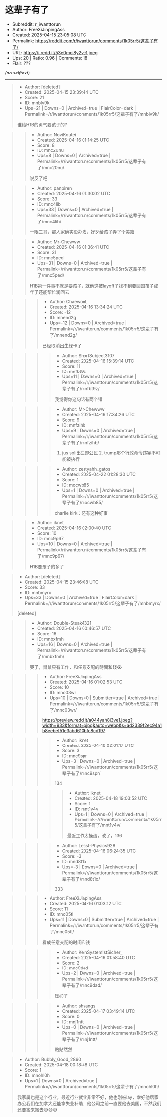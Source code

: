 # 这辈子有了

- Subreddit: r_iwanttorun
- Author: FreeXiJinpingAss
- Created: 2025-04-15 23:05:08 UTC
- Permalink: https://reddit.com/r/iwanttorun/comments/1k05rr5/这辈子有了/
- URL: https://i.redd.it/53e0mci8y2ve1.jpeg
- Ups: 20 | Ratio: 0.96 | Comments: 18
- Flair: ???

_(no selftext)_

---

> - Author: [deleted]
> - Created: 2025-04-15 23:39:44 UTC
> - Score: 21
> - ID: mnblv9k
> - Ups=21 | Downs=0 | Archived=true | FlairColor=dark | Permalink=/r/iwanttorun/comments/1k05rr5/这辈子有了/mnblv9k/
>
> 谁给H1B的勇气要孩子的?

>> - Author: NoviKoutei
>> - Created: 2025-04-16 01:14:25 UTC
>> - Score: 8
>> - ID: mnc20nu
>> - Ups=8 | Downs=0 | Archived=true | Permalink=/r/iwanttorun/comments/1k05rr5/这辈子有了/mnc20nu/
>>
>> 说反了吧

>> - Author: panpiren
>> - Created: 2025-04-16 01:30:02 UTC
>> - Score: 33
>> - ID: mnc4lib
>> - Ups=33 | Downs=0 | Archived=true | Permalink=/r/iwanttorun/comments/1k05rr5/这辈子有了/mnc4lib/
>>
>> 一眼三哥，那人家确实没办法，好歹给孩子弄了个美籍

>> - Author: Mr-Chewww
>> - Created: 2025-04-16 01:36:41 UTC
>> - Score: 31
>> - ID: mnc5ped
>> - Ups=31 | Downs=0 | Archived=true | Permalink=/r/iwanttorun/comments/1k05rr5/这辈子有了/mnc5ped/
>>
>> H1B第一件事不就是要孩子，就他这被layoff了找不到要回国孩子成年了还能帮忙润回去

>>> - Author: ChaewonL
>>> - Created: 2025-04-16 13:34:24 UTC
>>> - Score: -12
>>> - ID: mnend2g
>>> - Ups=-12 | Downs=0 | Archived=true | Permalink=/r/iwanttorun/comments/1k05rr5/这辈子有了/mnend2g/
>>>
>>> 已经取消出生绿卡了

>>>> - Author: ShortSubject3107
>>>> - Created: 2025-04-16 15:39:14 UTC
>>>> - Score: 11
>>>> - ID: mnfbt9z
>>>> - Ups=11 | Downs=0 | Archived=true | Permalink=/r/iwanttorun/comments/1k05rr5/这辈子有了/mnfbt9z/
>>>>
>>>> 我觉得你这句话有两个错

>>>> - Author: Mr-Chewww
>>>> - Created: 2025-04-16 17:34:26 UTC
>>>> - Score: 9
>>>> - ID: mnfzihb
>>>> - Ups=9 | Downs=0 | Archived=true | Permalink=/r/iwanttorun/comments/1k05rr5/这辈子有了/mnfzihb/
>>>>
>>>> 1. jus soli出生即公民 2. trump那个行政命令违宪不可能被执行

>>>> - Author: zestyahh_gatos
>>>> - Created: 2025-04-22 01:28:30 UTC
>>>> - Score: 1
>>>> - ID: mocwb85
>>>> - Ups=1 | Downs=0 | Archived=true | Permalink=/r/iwanttorun/comments/1k05rr5/这辈子有了/mocwb85/
>>>>
>>>> charlie kirk：还有这种好事

>> - Author: iknet
>> - Created: 2025-04-16 02:00:40 UTC
>> - Score: 10
>> - ID: mnc9p67
>> - Ups=10 | Downs=0 | Archived=true | Permalink=/r/iwanttorun/comments/1k05rr5/这辈子有了/mnc9p67/
>>
>> H1B要孩子的多了

> - Author: [deleted]
> - Created: 2025-04-15 23:46:08 UTC
> - Score: 33
> - ID: mnbmyrx
> - Ups=33 | Downs=0 | Archived=true | FlairColor=dark | Permalink=/r/iwanttorun/comments/1k05rr5/这辈子有了/mnbmyrx/
>
> [deleted]

>> - Author: Double-Steak4321
>> - Created: 2025-04-16 00:46:57 UTC
>> - Score: 16
>> - ID: mnbxfmh
>> - Ups=16 | Downs=0 | Archived=true | Permalink=/r/iwanttorun/comments/1k05rr5/这辈子有了/mnbxfmh/
>>
>> 哭了，鼠鼠只有工作，和任意支配的時間和錢😭

>>> - Author: FreeXiJinpingAss
>>> - Created: 2025-04-16 01:02:53 UTC
>>> - Score: 10
>>> - ID: mnc03wr
>>> - Ups=10 | Downs=0 | Submitter=true | Archived=true | Permalink=/r/iwanttorun/comments/1k05rr5/这辈子有了/mnc03wr/
>>>
>>> https://preview.redd.it/a044yah8j3ve1.jpeg?width=933&format=pjpg&auto=webp&s=ad2339f2ec94a1b8eebef51e3abd610bfc8cd197

>>>> - Author: iknet
>>>> - Created: 2025-04-16 02:01:17 UTC
>>>> - Score: 3
>>>> - ID: mnc9spr
>>>> - Ups=3 | Downs=0 | Archived=true | Permalink=/r/iwanttorun/comments/1k05rr5/这辈子有了/mnc9spr/
>>>>
>>>> 134

>>>>> - Author: iknet
>>>>> - Created: 2025-04-18 19:03:52 UTC
>>>>> - Score: 1
>>>>> - ID: mnt1v4v
>>>>> - Ups=1 | Downs=0 | Archived=true | Permalink=/r/iwanttorun/comments/1k05rr5/这辈子有了/mnt1v4v/
>>>>>
>>>>> 最近工作太操蛋，改了，136

>>>> - Author: Least-Physics928
>>>> - Created: 2025-04-16 06:24:35 UTC
>>>> - Score: -3
>>>> - ID: mnd8t1o
>>>> - Ups=-3 | Downs=0 | Archived=true | Permalink=/r/iwanttorun/comments/1k05rr5/这辈子有了/mnd8t1o/
>>>>
>>>> 333

>>> - Author: FreeXiJinpingAss
>>> - Created: 2025-04-16 01:03:12 UTC
>>> - Score: 11
>>> - ID: mnc05tl
>>> - Ups=11 | Downs=0 | Submitter=true | Archived=true | Permalink=/r/iwanttorun/comments/1k05rr5/这辈子有了/mnc05tl/
>>>
>>> 看成任意交配的时间和钱

>>>> - Author: KeinSystemIstSicher_
>>>> - Created: 2025-04-16 01:58:40 UTC
>>>> - Score: 2
>>>> - ID: mnc9dad
>>>> - Ups=2 | Downs=0 | Archived=true | Permalink=/r/iwanttorun/comments/1k05rr5/这辈子有了/mnc9dad/
>>>>
>>>> 压抑了

>>>> - Author: shyangs
>>>> - Created: 2025-04-17 03:49:14 UTC
>>>> - Score: 0
>>>> - ID: mnj1ntt
>>>> - Ups=0 | Downs=0 | Archived=true | Permalink=/r/iwanttorun/comments/1k05rr5/这辈子有了/mnj1ntt/
>>>>
>>>> 貼貼然然

> - Author: Bubbly_Good_2860
> - Created: 2025-04-18 00:18:48 UTC
> - Score: 1
> - ID: mnohl0h
> - Ups=1 | Downs=0 | Archived=true | Permalink=/r/iwanttorun/comments/1k05rr5/这辈子有了/mnohl0h/
>
> 我家属也是这个行业，最近行业就业非常不好，他也刚被lay，幸好他居家办公我们在加拿大还能拿失业补助，他公司之前一直要他去美国，不然我们还要搬来搬去😅😅😅
